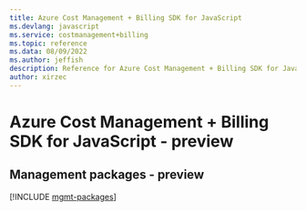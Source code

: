 ```yaml
---
title: Azure Cost Management + Billing SDK for JavaScript
ms.devlang: javascript
ms.service: costmanagement+billing
ms.topic: reference
ms.data: 08/09/2022
ms.author: jeffish
description: Reference for Azure Cost Management + Billing SDK for JavaScript
author: xirzec
---
```

# Azure Cost Management + Billing SDK for JavaScript - preview

## Management packages - preview
[!INCLUDE [mgmt-packages](cost-management-+-billing-mgmt-index.md)]
